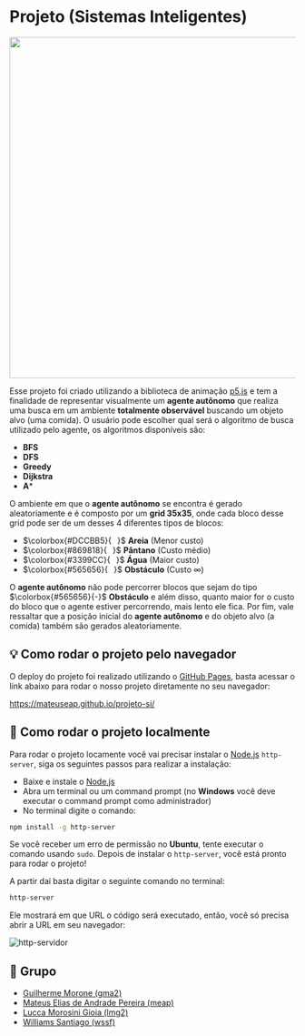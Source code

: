 # Projeto (Sistemas Inteligentes)

<p align="center">
    <img src="https://i.imgur.com/AqknoMb.png" width="600" height="600" />
</p>

Esse projeto foi criado utilizando a biblioteca de animação [p5.js](https://p5js.org/) e tem a finalidade de representar visualmente um **agente autônomo** que realiza uma busca em um ambiente **totalmente observável** buscando um objeto alvo (uma comida). O usuário pode escolher qual será o algoritmo de busca utilizado pelo agente, os algoritmos disponíveis são:

- **BFS**
- **DFS**
- **Greedy**
- **Dijkstra**
- **A***

O ambiente em que o **agente autônomo** se encontra é gerado aleatoriamente e é composto por um **grid 35x35**, onde cada bloco desse grid pode ser de um desses 4 diferentes tipos de blocos: 

- $\colorbox{#DCCBB5}{⠀}$ **Areia** (Menor custo)
- $\colorbox{#869818}{⠀}$ **Pântano** (Custo médio)
- $\colorbox{#3399CC}{⠀}$ **Água** (Maior custo)
- $\colorbox{#565656}{⠀}$ **Obstáculo** (Custo ∞)

O **agente autônomo** não pode percorrer blocos que sejam do tipo $\colorbox{#565656}{-}$ **Obstáculo** e além disso, quanto maior for o custo do bloco que o agente estiver percorrendo, mais lento ele fica. Por fim, vale ressaltar que a posição inicial do **agente autônomo** e do objeto alvo (a comida) também são gerados aleatoriamente.

## 💡 Como rodar o projeto pelo navegador

O deploy do projeto foi realizado utilizando o [GitHub Pages](https://pages.github.com/), basta acessar o link abaixo para rodar o nosso projeto diretamente no seu navegador:

https://mateuseap.github.io/projeto-si/

## 🚀 Como rodar o projeto localmente

Para rodar o projeto locamente você vai precisar instalar o [Node.js](https://nodejs.org/en/) `http-server`, siga os seguintes passos para realizar a instalação:

- Baixe e instale o [Node.js](https://nodejs.org/en/)
- Abra um terminal ou um command prompt (no **Windows** você deve executar o command prompt como administrador)
- No terminal digite o comando:

```bash
npm install -g http-server
```
Se você receber um erro de permissão no **Ubuntu**, tente executar o comando usando `sudo`. Depois de instalar o `http-server`, você está pronto para rodar o projeto!

A partir daí basta digitar o seguinte comando no terminal:

```bash
http-server
```

Ele mostrará em que URL o código será executado, então, você só precisa abrir a URL em seu navegador:

![http-servidor](https://i.imgur.com/DMHbcdU.png)

## 👥 Grupo

- [Guilherme Morone (gma2)](https://github.com/guimorone)
- [Mateus Elias de Andrade Pereira (meap)](https://github.com/mateuseap)
- [Lucca Morosini Gioia (lmg2)](https://github.com/LuccaMorosiniGioia)
- [Williams Santiago (wssf)](https://github.com/wssantiago)

